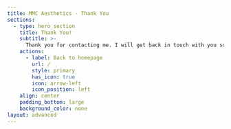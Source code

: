 ```yaml
---
title: MMC Aesthetics - Thank You
sections:
  - type: hero_section
    title: Thank You!
    subtitle: >-
      Thank you for contacting me. I will get back in touch with you soon. Have a great day!
    actions:
      - label: Back to homepage
        url: /
        style: primary
        has_icon: true
        icon: arrow-left
        icon_position: left
    align: center
    padding_bottom: large
    background_color: none
layout: advanced
---
```

